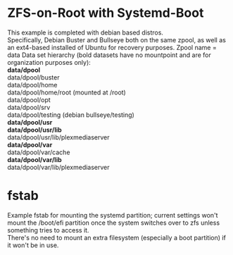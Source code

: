 # ZFS-on-Root with Systemd-Boot
This example is completed with debian based distros.  
Specifically, Debian Buster and Bullseye both on the same zpool, as well as an ext4-based installed of Ubuntu for recovery purposes. 
Zpool name = data
Data set hierarchy (bold datasets have no mountpoint and are for organization purposes only):  
**data/dpool**  
data/dpool/buster                     
data/dpool/home                       
data/dpool/home/root (mounted at /root)                  
data/dpool/opt                        
data/dpool/srv                        
data/dpool/testing (debian bullseye/testing)  
**data/dpool/usr**                         
**data/dpool/usr/lib**                      
data/dpool/usr/lib/plexmediaserver     
**data/dpool/var**                          
data/dpool/var/cache                   
**data/dpool/var/lib**                       
data/dpool/var/lib/plexmediaserver   
  

# fstab
Example fstab for mounting the systemd partition; current settings won't mount the /boot/efi partition once the system switches over to zfs unless something tries to access it.  
There's no need to mount an extra filesystem (especially a boot partition) if it won't be in use.
